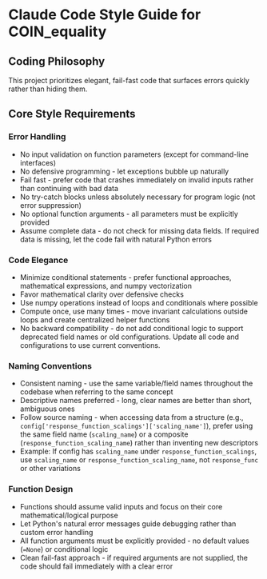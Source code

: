 # Claude Code Style Guide for COIN_equality

## Coding Philosophy
This project prioritizes elegant, fail-fast code that surfaces errors quickly rather than hiding them.

## Core Style Requirements

### Error Handling
- No input validation on function parameters (except for command-line interfaces)
- No defensive programming - let exceptions bubble up naturally
- Fail fast - prefer code that crashes immediately on invalid inputs rather than continuing with bad data
- No try-catch blocks unless absolutely necessary for program logic (not error suppression)
- No optional function arguments - all parameters must be explicitly provided
- Assume complete data - do not check for missing data fields. If required data is missing, let the code fail with natural Python errors

### Code Elegance
- Minimize conditional statements - prefer functional approaches, mathematical expressions, and numpy vectorization
- Favor mathematical clarity over defensive checks
- Use numpy operations instead of loops and conditionals where possible
- Compute once, use many times - move invariant calculations outside loops and create centralized helper functions
- No backward compatibility - do not add conditional logic to support deprecated field names or old configurations. Update all code and configurations to use current conventions.


### Naming Conventions
- Consistent naming - use the same variable/field names throughout the codebase when referring to the same concept
- Descriptive names preferred - long, clear names are better than short, ambiguous ones
- Follow source naming - when accessing data from a structure (e.g., `config['response_function_scalings']['scaling_name']`), prefer using the same field name (`scaling_name`) or a composite (`response_function_scaling_name`) rather than inventing new descriptors
- Example: If config has `scaling_name` under `response_function_scalings`, use `scaling_name` or `response_function_scaling_name`, not `response_func` or other variations

### Function Design
- Functions should assume valid inputs and focus on their core mathematical/logical purpose
- Let Python's natural error messages guide debugging rather than custom error handling
- All function arguments must be explicitly provided - no default values (`=None`) or conditional logic
- Clean fail-fast approach - if required arguments are not supplied, the code should fail immediately with a clear error
